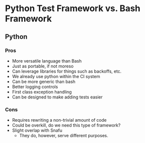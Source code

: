 # Python Test Framework vs. Bash Framework

## Python

### Pros 

* More versatile language than Bash
* Just as portable, if not moreso
* Can leverage libraries for things such as backoffs, etc. 
* We already use python within the CI system
* Can be more generic than bash
* Better logging controls
* First class exception handling
* Can be designed to make adding tests easier


### Cons

* Requires rewriting a non-trivial amount of code
* Could be overkill, do we need this type of framework?
* Slight overlap with Snafu
    * They do, however, serve different purposes. 
